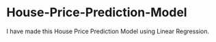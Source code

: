 # House-Price-Prediction-Model
I have made this House Price Prediction Model using Linear Regression.
